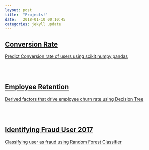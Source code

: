```yaml
---
layout: post
title:  "Projects!"
date:   2018-01-10 00:10:45
categories: jekyll update
---
```

  <a href="https://github.com/ishashah28/Conversion-Rate" target="_blank">
                        <!--img src="{{ site.baseurl }}/blog/wk_signal_waves_05.png" alt=""-->
                        <div class="overly">
                          <div class="position-center">
                            <h2>Conversion Rate</h2>
                            <p> Predict Conversion rate of users using scikit,numpy,pandas </p>
                          </div>
                        </div>
                      </a>
                  <!--/li-->
                 <br></br>
                      <a href="https://github.com/ishashah28/Employee-Retention" target="_blank">
                        <div class="overly">
                          <div class="position-center">
                            <h2>Employee Retention</h2>
                            <p>Derived factors that drive employee churn rate using Decision Tree </p>
                          </div>
                        </div>
                      </a>
              <br></br>                    
                    <a href="https://github.com/ishashah28/Datascienceprojects" target="_blank">
                      <div class="overly">
                        <div class="position-center">
                          <h2>Identifying Fraud User 2017</h2>
                          <p> Classifying user as fraud using Random Forest Classifier</p>
                        </div>
                      </div>
                    </a>
          

 
          
